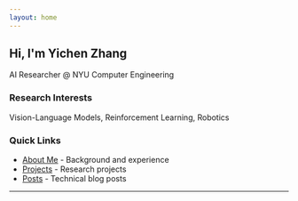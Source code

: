```yaml
---
layout: home
---
```


## Hi, I'm Yichen Zhang
AI Researcher @ NYU Computer Engineering

### Research Interests
Vision-Language Models, Reinforcement Learning, Robotics

### Quick Links
- [About Me](/about/) - Background and experience
- [Projects](/projects/) - Research projects
- [Posts](/posts/) - Technical blog posts

---
